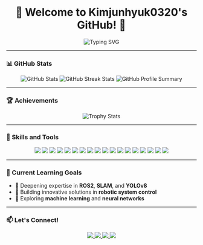 <!-- 헤더 -->
<h1 align="center">👋 Welcome to Kimjunhyuk0320's GitHub! 🚀</h1>
<p align="center">
  <img src="https://readme-typing-svg.herokuapp.com?font=Fira+Code&size=24&pause=1000&color=58A6FF&center=true&width=435&lines=👨‍💻+Developer+and+Engineer;💡+Innovating+with+Robotics+and+AI;🌟+Always+Learning+New+Things" alt="Typing SVG">
</p>

---

### 📊 GitHub Stats

<p align="center">
  <img src="https://github-readme-stats.vercel.app/api?username=Kimjunhyuk0320&show_icons=true&theme=radical" alt="GitHub Stats" />
  <img src="https://github-readme-streak-stats.herokuapp.com/?user=Kimjunhyuk0320&theme=radical" alt="GitHub Streak Stats" />
  <img src="https://github-profile-summary-cards.vercel.app/api/cards/profile-details?username=Kimjunhyuk0320&theme=radical" alt="GitHub Profile Summary">
</p>

---

### 🏆 Achievements

<p align="center">
  <img src="https://github-profile-trophy.vercel.app/?username=Kimjunhyuk0320&theme=monokai&column=7&margin-w=15" alt="Trophy Stats">
</p>

---

### 💼 Skills and Tools

<p align="center">
  <!-- FrontEnd -->
  <img src="https://img.shields.io/badge/-HTML-E34F26?style=flat-square&logo=html5&logoColor=white" />
  <img src="https://img.shields.io/badge/-CSS-1572B6?style=flat-square&logo=css3&logoColor=white" />
  <img src="https://img.shields.io/badge/-JavaScript-F7DF1E?style=flat-square&logo=javascript&logoColor=black" />
  <img src="https://img.shields.io/badge/-React-61DAFB?style=flat-square&logo=react&logoColor=black" />
  <img src="https://img.shields.io/badge/-Flutter-02569B?style=flat-square&logo=flutter&logoColor=white" />
  
  <!-- BackEnd -->
  <img src="https://img.shields.io/badge/-Java-007396?style=flat-square&logo=java&logoColor=white" />
  <img src="https://img.shields.io/badge/-Spring-6DB33F?style=flat-square&logo=spring&logoColor=white" />
  <img src="https://img.shields.io/badge/-SpringBoot-6DB33F?style=flat-square&logo=springboot&logoColor=white" />
  <img src="https://img.shields.io/badge/-Node.js-339933?style=flat-square&logo=nodedotjs&logoColor=white" />
  <img src="https://img.shields.io/badge/-Express.js-000000?style=flat-square&logo=express&logoColor=white" />
  <img src="https://img.shields.io/badge/-Python-3776AB?style=flat-square&logo=python&logoColor=white" />
  <img src="https://img.shields.io/badge/-MySQL-4479A1?style=flat-square&logo=mysql&logoColor=white" />
  <img src="https://img.shields.io/badge/-Oracle-F80000?style=flat-square&logo=oracle&logoColor=white" />

  <!-- Tools -->
  <img src="https://img.shields.io/badge/-ROS2-22314E?style=flat-square&logo=ros&logoColor=white" />
  <img src="https://img.shields.io/badge/-VSCode-007ACC?style=flat-square&logo=visualstudiocode&logoColor=white" />
  <img src="https://img.shields.io/badge/-Git-F05032?style=flat-square&logo=git&logoColor=white" />
  <img src="https://img.shields.io/badge/-Linux-FCC624?style=flat-square&logo=linux&logoColor=black" />
  <img src="https://img.shields.io/badge/-Figma-F24E1E?style=flat-square&logo=figma&logoColor=white" />
</p>

---

### 🌱 Current Learning Goals

- 📘 Deepening expertise in **ROS2**, **SLAM**, and **YOLOv8**
- 🤖 Building innovative solutions in **robotic system control**
- 🧠 Exploring **machine learning** and **neural networks**

---

### 📫 Let's Connect!

<p align="center">
  <a href="https://github.com/Kimjunhyuk0320">
    <img src="https://img.shields.io/badge/-GitHub-181717?style=flat-square&logo=github&logoColor=white" />
  </a>
  <a href="mailto:12200414@inha.edu">
    <img src="https://img.shields.io/badge/-Email-D14836?style=flat-square&logo=gmail&logoColor=white" />
  </a>
  <a href="https://devjunhyuk.notion.site/6449d61e3726488dbd444ed9252e0c41?pvs=4">
    <img src="https://img.shields.io/badge/-Notion-000000?style=flat-square&logo=notion&logoColor=white" />
  </a>
  <a href="https://www.instagram.com/j___xh.2">
    <img src="https://img.shields.io/badge/-Instagram-E4405F?style=flat-square&logo=instagram&logoColor=white" />
  </a>
</p>

